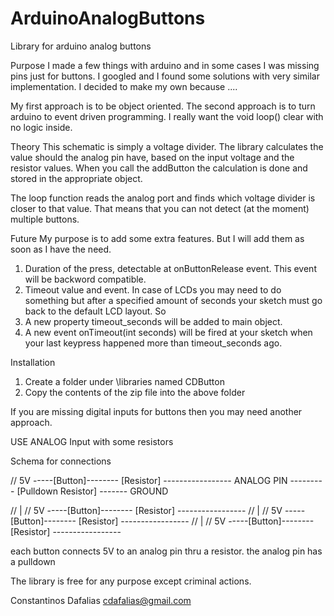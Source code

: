 ArduinoAnalogButtons
====================

Library for arduino analog buttons

Purpose
I made a few things with arduino and in some cases I was missing pins just for buttons. 
I googled and I found some solutions with very similar implementation.
I decided to make my own because ....

My first approach is to be object oriented.
The second approach is to turn arduino to event driven programming. I really want the void loop() clear with no logic
inside.

Theory
This schematic is simply a voltage divider. The library calculates the value should the analog pin have, based on the 
input voltage and the resistor values. When you call the addButton the calculation is done and stored in the appropriate
object.

The loop function reads the analog port and finds which voltage divider is closer to that value.
That means that you can not detect (at the moment) multiple buttons.

Future
My purpose is to add some extra features. But I will add them as soon as I have the need.
1. Duration of the press, detectable at onButtonRelease event. This event will be backword compatible.
2. Timeout value and event. In case of LCDs you may need to do something but after a specified amount of seconds your
sketch must go back to the default LCD layout.
So
1. A new property timeout_seconds will be added to main object.
2. A new event onTimeout(int seconds) will be fired at your sketch when your last keypress happened more than 
timeout_seconds ago.

Installation
1. Create a folder under <arduino home>\libraries named CDButton
2. Copy the contents of the zip file into the above folder


If you are missing digital inputs for buttons then you may need another approach.

USE ANALOG Input with some resistors

Schema for connections

//    5V -----[Button]-------- [Resistor] ----------------- ANALOG PIN   --------- [Pulldown Resistor] ------- GROUND

//                                                        | 
//    5V -----[Button]-------- [Resistor] ----------------- 
//                                                        | 
//    5V -----[Button]-------- [Resistor] ----------------- 
//                                                        | 
//    5V -----[Button]-------- [Resistor] ----------------- 

each button connects 5V to an analog pin thru a resistor.
the analog pin has a pulldown

The library is free for any purpose except criminal actions.

Constantinos Dafalias
cdafalias@gmail.com